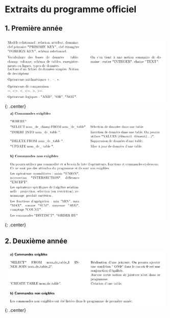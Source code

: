 # Extraits du programme officiel

## 1. Première année
![image](data/ex1Aa.png){: .center}
![image](data/ex1Ab.png){: .center}



## 2. Deuxième année
![image](data/ex2A.png){: .center}

